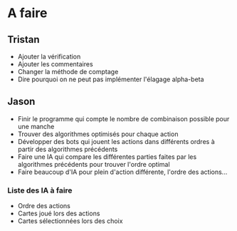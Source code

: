 # A faire

## Tristan

* Ajouter la vérification
* Ajouter les commentaires
* Changer la méthode de comptage
* Dire pourquoi on ne peut pas implémenter l'élagage alpha-beta

## Jason

* Finir le programme qui compte le nombre de combinaison possible pour une manche
* Trouver des algorithmes optimisés pour chaque action
* Développer des bots qui jouent les actions dans différents ordres à partir des algorithmes précédents
* Faire une IA qui compare les différentes parties faites par les algorithmes précédents pour trouver l'ordre optimal
* Faire beaucoup d'IA pour plein d'action différente, l'ordre des actions...

### Liste des IA à faire

* Ordre des actions
* Cartes joué lors des actions
* Cartes sélectionnées lors des choix
